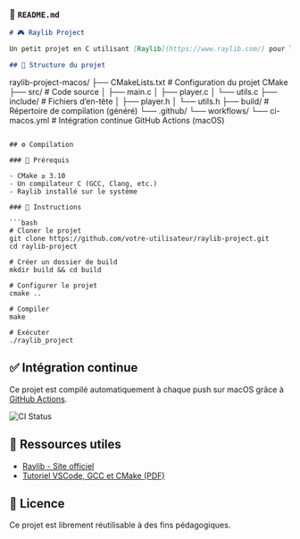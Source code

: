 ### 📄 `README.md`

```markdown
# 🎮 Raylib Project

Un petit projet en C utilisant [Raylib](https://www.raylib.com/) pour l’affichage graphique, structuré avec CMake.

## 📁 Structure du projet

```

raylib-project-macos/
├── CMakeLists.txt           # Configuration du projet CMake
├── src/                     # Code source
│   ├── main.c
│   ├── player.c
│   └── utils.c
├── include/                 # Fichiers d’en-tête
│   ├── player.h
│   └── utils.h
├── build/                   # Répertoire de compilation (généré)
└── .github/
└── workflows/
└── ci-macos.yml     # Intégration continue GitHub Actions (macOS)

````

## ⚙️ Compilation

### 📌 Prérequis

- CMake ≥ 3.10
- Un compilateur C (GCC, Clang, etc.)
- Raylib installé sur le système

### 🚀 Instructions

```bash
# Cloner le projet
git clone https://github.com/votre-utilisateur/raylib-project.git
cd raylib-project

# Créer un dossier de build
mkdir build && cd build

# Configurer le projet
cmake ..

# Compiler
make

# Exécuter
./raylib_project
````

## ✅ Intégration continue

Ce projet est compilé automatiquement à chaque push sur macOS grâce à [GitHub Actions](https://github.com/features/actions).

![CI Status](https://github.com/votre-utilisateur/raylib-project/actions/workflows/ci-macos.yml/badge.svg)

## 🧠 Ressources utiles

* [Raylib - Site officiel](https://www.raylib.com/)
* [Tutoriel VSCode, GCC et CMake (PDF)](https://inseecadmin-my.sharepoint.com/:b:/g/personal/bmnassri_ece_fr/EYsX4UbujQFEnU_6CAIs-ZQBT2R4GEw91A9mLdoQ6OxT7w?e=02gp4M)

## 📄 Licence

Ce projet est librement réutilisable à des fins pédagogiques.

```